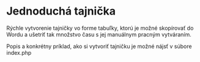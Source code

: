 # Jednoduchá tajnička
Rýchle vytvorenie tajničky vo forme tabuľky, ktorú je možné skopírovať do Wordu a ušetriť tak množstvo času s jej manuálnym pracným vytváraním.

Popis a konkrétny príklad, ako si vytvoriť tajničku je možné nájsť v súbore index.php
